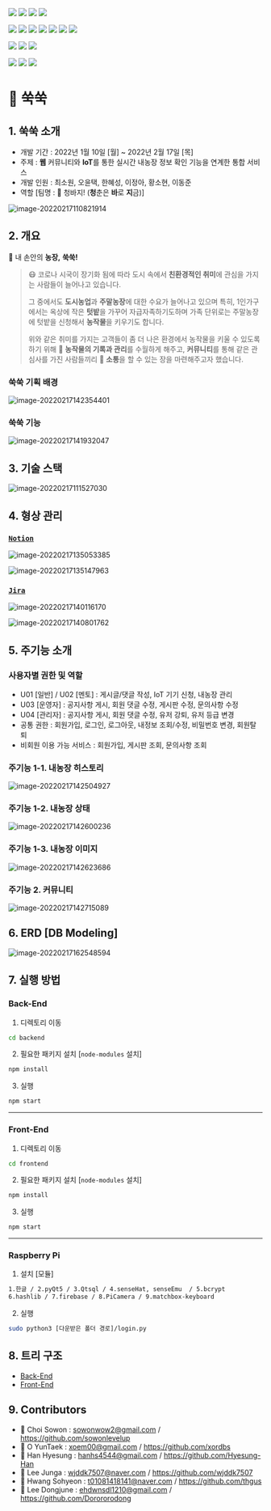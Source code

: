 <img src="https://img.shields.io/badge/REACT-17.0.0-76B900?style=for-the-badge&logo=react&logoColor=white"/> <img src="https://img.shields.io/badge/REDUX-4.1.2-76B900?style=for-the-badge&logo=redux&logoColor=white"/> <img src="https://img.shields.io/badge/MATERIAL UI-5.2.8-76B900?style=for-the-badge&logo=mui&logoColor=white"/> <img src="https://img.shields.io/badge/STYLED COMPONENTS-5.3.3-76B900?style=for-the-badge&logo=styledcomponents&logoColor=white"/>

<img src="https://img.shields.io/badge/NODE.JS-16.13.2-93b023?&style=for-the-badge&logo=node.js&logoColor=white"/> <img src="https://img.shields.io/badge/SWAGGER-6.1.0-93b023?&style=for-the-badge&logo=swagger&logoColor=white"/> <img src="https://img.shields.io/badge/jwt-8.5.1-93b023?&style=for-the-badge&logo=&logoColor=white"/> <img src="https://img.shields.io/badge/EXPRESS.JS-4.17.1-93b023?&style=for-the-badge&logo=express&logoColor=white"/> <img src="https://img.shields.io/badge/mybatis-0.6.5-93b023?&style=for-the-badge&logo=&logoColor=white"/> <img src="https://img.shields.io/badge/cors-2.8.5-93b023?&style=for-the-badge&logo=&logoColor=white"/> <img src="https://img.shields.io/badge/multer-1.4.4-93b023?&style=for-the-badge&logo=&logoColor=white"/>

<img src="https://img.shields.io/badge/qt-5.0.0-93b023?&style=for-the-badge&logo=qt&logoColor=white"/> <img src="https://img.shields.io/badge/raspberry pi-4.0.0-93b023?&style=for-the-badge&logo=raspberrypi&logoColor=white"/> <img src="https://img.shields.io/badge/linux-11.0.0-93b023?&style=for-the-badge&logo=linux&logoColor=white"/>

<img src="https://img.shields.io/badge/MYSQL-8.0.28-93b023?&style=for-the-badge&logo=mysql&logoColor=white"/> <img src="https://img.shields.io/badge/docker-20.10.12-93b023?&style=for-the-badge&logo=docker&logoColor=white"/> <img src="https://img.shields.io/badge/jenkins-2.319.2-93b023?&style=for-the-badge&logo=jenkins&logoColor=white"/> 



#  🥕 쑥쑥

## 1. 쑥쑥 소개

- 개발 기간 : 2022년 1월 10일 [월] ~ 2022년 2월 17일 [목]
- 주제 : **웹** 커뮤니티와 **IoT**를 통한 실시간 내농장 정보 확인 기능을 연계한 통합 서비스
- 개발 인원 : 최소원, 오윤택, 한혜성, 이정아, 황소현, 이동준
- 역할 [팀명 : 👖 청바지! (**청**춘은 **바**로 **지**금)]

![image-20220217110821914](https://lab.ssafy.com/s06-webmobile3-sub2/S06P12A103/uploads/7e90f703863f90c8c09d410b7b65086e/image-20220217110821914.png)





## 2. 개요

🥕 내 손안의 **농장,** **쑥쑥!**

> 😷 코로나 시국이 장기화 됨에 따라 도시 속에서 **친환경적인 취미**에 관심을 가지는 사람들이 늘어나고 있습니다.
>
> 그 중에서도 **도시농업**과 **주말농장**에 대한 수요가 늘어나고 있으며 특히, 1인가구에서는 옥상에 작은 **텃밭**을 가꾸어
> 자급자족하기도하며 가족 단위로는 주말농장에 텃밭을 신청해서 **농작물**을 키우기도 합니다.
>
> 위와 같은 취미를 가지는 고객들이 좀 더 나은 환경에서 농작물을 키울 수 있도록 하기 위해 📝 **농작물의 기록과 관리**를
> 수월하게 해주고, **커뮤니티**를 통해 같은 관심사를 가진 사람들끼리 💬 **소통**을 할 수 있는 장을 마련해주고자 했습니다.



### 쑥쑥 기획 배경

![image-20220217142354401](https://lab.ssafy.com/s06-webmobile3-sub2/S06P12A103/uploads/c61f4b9bc77668e5981038f5aa75b7ef/image-20220217142354401.png)



### 쑥쑥 기능

![image-20220217141932047](https://lab.ssafy.com/s06-webmobile3-sub2/S06P12A103/uploads/3b76d761b4b3864babaf9cefe83eb8ec/image-20220217141932047.png)





## 3. 기술 스택

![image-20220217111527030](https://lab.ssafy.com/s06-webmobile3-sub2/S06P12A103/uploads/3627a683775b974b7d33c09c0c8f85de/image-20220217111527030.png)





## 4. 형상 관리

### [`Notion`](https://www.notion.so/5934c5579cec4460818bad76641363d0?v=700fdcd203754c4088ba9a5bd50e91aa)

![image-20220217135053385](https://lab.ssafy.com/s06-webmobile3-sub2/S06P12A103/uploads/cd58f97ae4411b1eb1896aacafd2a842/image-20220217135053385.png)

![image-20220217135147963](https://lab.ssafy.com/s06-webmobile3-sub2/S06P12A103/uploads/46462d80a92d04ad5efbb5463baef8dc/image-20220217135147963.png)



### [`Jira`](https://www.notion.so/JIRA-1d2c1288517c45719a3fc98346f8d153)

![image-20220217140116170](https://lab.ssafy.com/s06-webmobile3-sub2/S06P12A103/uploads/6c05b99db730c2853aec2166d25a7b14/image-20220217140116170.png)

![image-20220217140801762](https://lab.ssafy.com/s06-webmobile3-sub2/S06P12A103/uploads/575c47660ab163879d80fe3f5f9dfd76/image-20220217140801762.png)





## 5. 주기능 소개

### 사용자별 권한 및 역할

- U01 [일반] / U02 [멘토] : 게시글/댓글 작성, IoT 기기 신청, 내농장 관리
- U03 [운영자] : 공지사항 게시, 회원 댓글 수정, 게시판 수정, 문의사항 수정
- U04 [관리자] : 공지사항 게시, 회원 댓글 수정, 유저 강퇴, 유저 등급 변경
- 공통 권한 : 회원가입, 로그인, 로그아웃, 내정보 조회/수정, 비밀번호 변경, 회원탈퇴
- 비회원 이용 가능 서비스 : 회원가입, 게시판 조회, 문의사항 조회



### 주기능 1-1. 내농장 히스토리

![image-20220217142504927](https://lab.ssafy.com/s06-webmobile3-sub2/S06P12A103/uploads/b4786bc64d1ff59c3ec72cec8956d836/image-20220217142504927.png)



### 주기능 1-2. 내농장 상태

![image-20220217142600236](https://lab.ssafy.com/s06-webmobile3-sub2/S06P12A103/uploads/3ba7c33341f066170d8a8b1f96ec36b3/image-20220217142600236.png)



### 주기능 1-3. 내농장 이미지

![image-20220217142623686](https://lab.ssafy.com/s06-webmobile3-sub2/S06P12A103/uploads/cea5f51704e3f34ca6c0ad97e30fe822/image-20220217142623686.png)



### 주기능 2. 커뮤니티

![image-20220217142715089](https://lab.ssafy.com/s06-webmobile3-sub2/S06P12A103/uploads/cce638001599b29098506f78b9f433ce/image-20220217142715089.png)





## 6. ERD [DB Modeling]

![image-20220217162548594](https://lab.ssafy.com/s06-webmobile3-sub2/S06P12A103/uploads/d3ea2396a391b9cd4fd2e0b795c8e781/image-20220217162548594.png)





## 7. 실행 방법

### Back-End

1. 디렉토리 이동

```bash
cd backend
```



2. 필요한 패키지 설치 [`node-modules` 설치]

```bash
npm install
```



3. 실행

```bash
npm start
```

---



### Front-End

1. 디렉토리 이동

```bash
cd frontend
```



2. 필요한 패키지 설치 [`node-modules` 설치]

```bash
npm install
```



3. 실행

```bash
npm start
```

---



### Raspberry Pi

1. 설치 [모듈]

```bash
1.한글 / 2.pyQt5 / 3.Qtsql / 4.senseHat, senseEmu  / 5.bcrypt
6.hashlib / 7.firebase / 8.PiCamera / 9.matchbox-keyboard
```



2. 실행

```bash
sudo python3 [다운받은 폴더 경로]/login.py
```





## 8. 트리 구조

- [Back-End](Outputs/FileTree/백엔드파일구조.md)
- [Front-End](Outputs/FileTree/프론트엔드파일구조.md)





## 9. Contributors

- 🦆 Choi Sowon : sowonwow2@gmail.com / https://github.com/sowonlevelup
- 🐫 O YunTaek : xoem00@gmail.com / https://github.com/xordbs
- 🐹 Han Hyesung : hanhs4544@gmail.com / https://github.com/Hyesung-Han
- 🐸 Lee Junga : wjddk7507@naver.com / https://github.com/wjddk7507
- 🐂 Hwang Sohyeon : t01081418141@naver.com / https://github.com/thgus
- 🦍 Lee Dongjune : ehdwnsdl1210@gmail.com / https://github.com/Dorororodong
